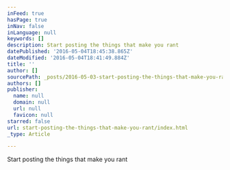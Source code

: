 ```yaml
---
inFeed: true
hasPage: true
inNav: false
inLanguage: null
keywords: []
description: Start posting the things that make you rant
datePublished: '2016-05-04T18:45:38.865Z'
dateModified: '2016-05-04T18:41:49.884Z'
title: ''
author: []
sourcePath: _posts/2016-05-03-start-posting-the-things-that-make-you-rant.md
authors: []
publisher:
  name: null
  domain: null
  url: null
  favicon: null
starred: false
url: start-posting-the-things-that-make-you-rant/index.html
_type: Article

---
```

Start posting the things that make you rant